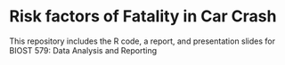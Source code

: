 # Risk factors of Fatality in Car Crash

This repository includes the R code, a report, and presentation slides for BIOST 579: Data Analysis and Reporting
